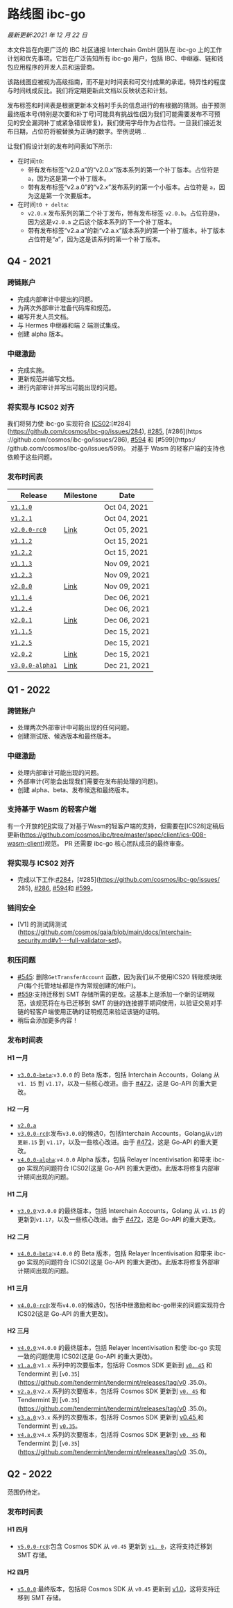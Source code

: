 # 路线图 ibc-go

_最新更新:2021 年 12 月 22 日_

本文件旨在向更广泛的 IBC 社区通报 Interchain GmbH 团队在 ibc-go 上的工作计划和优先事项。它旨在广泛告知所有 ibc-go 用户，包括 IBC、中继器、链和钱包应用程序的开发人员和运营商。

该路线图应被视为高级指南，而不是对时间表和可交付成果的承诺。特异性的程度与时间线成反比。我们将定期更新此文档以反映状态和计划。

发布标签和时间表是根据更新本文档时手头的信息进行的有根据的猜测。由于预测最终版本号(特别是次要和补丁号)可能具有挑战性(因为我们可能需要发布不可预见的安全漏洞补丁或紧急错误修复)，我们使用字母作为占位符。一旦我们接近发布日期，占位符将被替换为正确的数字。举例说明...

让我们假设计划的发布时间表如下所示:
- 在时间`t0`:
  - 带有发布标签“v2.0.a”的“v2.0.x”版本系列的第一个补丁版本。占位符是 `a`，因为这是第一个补丁版本。
  - 带有发布标签“v2.a.0”的“v2.x”发布系列的第一个小版本。占位符是 `a`，因为这是第一个次要版本。
- 在时间`t0 + delta`:
  - `v2.0.x` 发布系列的第二个补丁发布，带有发布标签 `v2.0.b`。占位符是`b`，因为这是`v2.0.a` 之后这个版本系列的下一个补丁版本。
  - 带有发布标签“v2.a.a”的新“v2.a.x”版本系列的第一个补丁版本。补丁版本占位符是“a”，因为这是该系列的第一个补丁版本。

## Q4 - 2021

### 跨链账户

- 完成内部审计中提出的问题。
- 为两次外部审计准备代码库和规范。
- 编写开发人员文档。
- 与 Hermes 中继器和端 2 端测试集成。
- 创建 alpha 版本。

### 中继激励

- 完成实施。
- 更新规范并编写文档。
- 进行内部审计并写出可能出现的问题。

### 将实现与 ICS02 对齐

我们将努力使 ibc-go 实现符合 [ICS02](https://github.com/cosmos/ibc/tree/master/spec/core/ics-002-client-semantics):[#284] (https://github.com/cosmos/ibc-go/issues/284), [#285](https://github.com/cosmos/ibc-go/issues/285), [#286](https ://github.com/cosmos/ibc-go/issues/286), [#594](https://github.com/cosmos/ibc-go/issues/594) 和 [#599](https:/ /github.com/cosmos/ibc-go/issues/599)。 对基于 Wasm 的轻客户端的支持也依赖于这些问题。

### 发布时间表

|Release|Milestone|Date|
|-------|---------|----|
|[`v1.1.0`](https://github.com/cosmos/ibc-go/releases/tag/v1.1.1)||Oct 04, 2021|
|[`v1.2.1`](https://github.com/cosmos/ibc-go/releases/tag/v1.2.1)||Oct 04, 2021|
|[`v2.0.0-rc0`](https://github.com/cosmos/ibc-go/releases/tag/v2.0.0-rc0)|[Link](https://github.com/cosmos/ibc-go/milestone/3)|Oct 05, 2021|
|[`v1.1.2`](https://github.com/cosmos/ibc-go/releases/tag/v1.1.2)||Oct 15, 2021|
|[`v1.2.2`](https://github.com/cosmos/ibc-go/releases/tag/v1.2.2)||Oct 15, 2021|
|[`v1.1.3`](https://github.com/cosmos/ibc-go/releases/tag/v1.1.3)||Nov 09, 2021|
|[`v1.2.3`](https://github.com/cosmos/ibc-go/releases/tag/v1.2.3)||Nov 09, 2021|
|[`v2.0.0`](https://github.com/cosmos/ibc-go/releases/tag/v2.0.0)|[Link](https://github.com/cosmos/ibc-go/milestone/3)|Nov 09, 2021|
|[`v1.1.4`](https://github.com/cosmos/ibc-go/releases/tag/v1.1.5)||Dec 06, 2021|
|[`v1.2.4`](https://github.com/cosmos/ibc-go/releases/tag/v1.2.4)||Dec 06, 2021|
|[`v2.0.1`](https://github.com/cosmos/ibc-go/releases/tag/v2.0.1)|[Link](https://github.com/cosmos/ibc-go/milestone/11)|Dec 06, 2021|
|[`v1.1.5`](https://github.com/cosmos/ibc-go/releases/tag/v1.1.5)||Dec 15, 2021|
|[`v1.2.5`](https://github.com/cosmos/ibc-go/releases/tag/v1.2.5)||Dec 15, 2021|
|[`v2.0.2`](https://github.com/cosmos/ibc-go/releases/tag/v2.0.2)|[Link](https://github.com/cosmos/ibc-go/milestone/20)|Dec 15, 2021|
|[`v3.0.0-alpha1`](https://github.com/cosmos/ibc-go/releases/tag/v3.0.0-alpha1)|[Link](https://github.com/cosmos/ibc-go/milestone/12)|Dec 21, 2021|

## Q1 - 2022

### 跨链账户

- 处理两次外部审计中可能出现的任何问题。
- 创建测试版、候选版本和最终版本。

### 中继激励

- 处理内部审计可能出现的问题。
- 外部审计(可能会出现我们需要在发布前处理的问题)。
- 创建 alpha、beta、发布候选和最终版本。

### 支持基于 Wasm 的轻客户端

有一个开放的[PR](https://github.com/cosmos/ibc-go/pull/208)实现了对基于Wasm的轻客户端的支持，但需要在[ICS28]定稿后更新(https://github.com/cosmos/ibc/tree/master/spec/client/ics-008-wasm-client)规范。 PR 还需要 ibc-go 核心团队成员的最终审查。
 
### 将实现与 ICS02 对齐

- 完成以下工作:[#284](https://github.com/cosmos/ibc-go/issues/284)，[#285](https://github.com/cosmos/ibc-go/issues/ 285), [#286](https://github.com/cosmos/ibc-go/issues/286), [#594](https://github.com/cosmos/ibc-go/issues/594)和 [#599](https://github.com/cosmos/ibc-go/issues/599)。

### 链间安全

- [V1] 的测试网测试(https://github.com/cosmos/gaia/blob/main/docs/interchain-security.md#v1---full-validator-set)。

### 积压问题

- [#545](https://github.com/cosmos/ibc-go/issues/545): 删除`GetTransferAccount` 函数，因为我们从不使用ICS20 转账模块账户(每个托管地址都是作为常规创建的)帐户)。
- [#559](https://github.com/cosmos/ibc-go/issues/559):支持迁移到 SMT 存储所需的更改。这基本上是添加一个新的证明规范，该规范将在与已迁移到 SMT 的链的连接握手期间使用，以验证交易对手链的轻客户端使用正确的证明规范来验证该链的证明。
- 稍后会添加更多内容！

### 发布时间表

#### H1 一月

- [`v3.0.0-beta`](https://github.com/cosmos/ibc-go/milestone/12):`v3.0.0` 的 Beta 版本，包括 Interchain Accounts，Golang 从 `v1. 15` 到 `v1.17`，以及一些核心改进。由于 [#472](https://github.com/cosmos/ibc-go/issues/472)，这是 Go-API 的重大更改。

#### H2 一月

- [`v2.0.a`](https://github.com/cosmos/ibc-go/milestone/14)
- [`v3.0.0-rc0`](https://github.com/cosmos/ibc-go/milestone/12):发布`v3.0.0`的候选0，包括Interchain Accounts，Golang从`v1的更新.15` 到 `v1.17`，以及一些核心改进。由于 [#472](https://github.com/cosmos/ibc-go/issues/472)，这是 Go-API 的重大更改。
- [`v4.0.0-alpha`](https://github.com/cosmos/ibc-go/milestone/16):`v4.0.0` Alpha 版本，包括 Relayer Incentivisation 和带来 ibc-go 实现的问题符合 ICS02(这是 Go-API 的重大更改)。此版本将修复内部审计期间出现的问题。

#### H1 二月

- [`v3.0.0`](https://github.com/cosmos/ibc-go/milestone/12):`v3.0.0` 的最终版本，包括 Interchain Accounts，Golang 从 `v1.15` 的更新到`v1.17`，以及一些核心改进。由于 [#472](https://github.com/cosmos/ibc-go/issues/472)，这是 Go-API 的重大更改。

#### H2 二月

- [`v4.0.0-beta`](https://github.com/cosmos/ibc-go/milestone/16):`v4.0.0` 的 Beta 版本，包括 Relayer Incentivisation 和带来 ibc-go 实现的问题符合 ICS02(这是 Go-API 的重大更改)。此版本将修复外部审计期间出现的问题。

#### H1 三月

- [`v4.0.0-rc0`](https://github.com/cosmos/ibc-go/milestone/16):发布`v4.0.0`的候选0，包括中继激励和ibc-go带来的问题实现符合 ICS02(这是 Go-API 的重大更改)。

#### H2 三月

- [`v4.0.0`](https://github.com/cosmos/ibc-go/milestone/16):`v4.0.0` 的最终版本，包括 Relayer Incentivisation 和使 ibc-go 实现一致的问题使用 ICS02(这是 Go-API 的重大更改)。
- [`v1.a.0`](https://github.com/cosmos/ibc-go/milestone/17):`v1.x` 系列中的次要版本，包括将 Cosmos SDK 更新到 [`v0. 45`](https://github.com/cosmos/cosmos-sdk/milestone/46) 和 Tendermint 到 [`v0.35`](https://github.com/tendermint/tendermint/releases/tag/v0 .35.0)。
- [`v2.a.0`](https://github.com/cosmos/ibc-go/milestone/18):`v2.x` 系列的次要版本，包括将 Cosmos SDK 更新到 [`v0. 45`](https://github.com/cosmos/cosmos-sdk/milestone/46) 和 Tendermint 到 [`v0.35`](https://github.com/tendermint/tendermint/releases/tag/v0 .35.0)。
- [`v3.a.0`](https://github.com/cosmos/ibc-go/milestone/19):`v3.x` 系列的次要版本，包括将 Cosmos SDK 更新到 [v0.45 ](https://github.com/cosmos/cosmos-sdk/milestone/46) 和 Tendermint 到 [`v0.35`](https://github.com/tendermint/tendermint/releases/tag/v0.35.0 )。
- [`v4.a.0`](https://github.com/cosmos/ibc-go/milestone/22):`v4.x` 系列的次要版本，包括将 Cosmos SDK 更新到 [`v0. 45`](https://github.com/cosmos/cosmos-sdk/milestone/46) 和 Tendermint 到 [`v0.35`](https://github.com/tendermint/tendermint/releases/tag/v0 .35.0)。

## Q2 - 2022

范围仍待定。

### 发布时间表

#### H1 四月

- [`v5.0.0-rc0`](https://github.com/cosmos/ibc-go/milestone/21):包含 Cosmos SDK 从 `v0.45` 更新到 [`v1. 0`](https://github.com/cosmos/cosmos-sdk/milestone/52)，这将支持迁移到 SMT 存储。

#### H2 四月

- [`v5.0.0`](https://github.com/cosmos/ibc-go/milestone/21):最终版本，包括将 Cosmos SDK 从 `v0.45` 更新到 [v1.0]( https://github.com/cosmos/cosmos-sdk/milestone/52)，这将支持迁移到 SMT 存储。